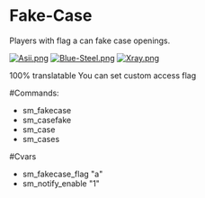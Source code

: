 # Fake-Case

Players with flag a can fake case openings.

[![Asii.png](https://i.postimg.cc/xTdWyJGC/Asii.png)](https://postimg.cc/Rqjsv0D5)
[![Blue-Steel.png](https://i.postimg.cc/mgvJsmvz/Blue-Steel.png)](https://postimg.cc/w1k05QTg)
[![Xray.png](https://i.postimg.cc/5y2k3TCG/Xray.png)](https://postimg.cc/S2HrQZV7)
 
100% translatable
You can set custom access flag



#Commands:

- sm_fakecase
- sm_casefake
- sm_case
- sm_cases



#Cvars 

- sm_fakecase_flag "a"
- sm_notify_enable "1"